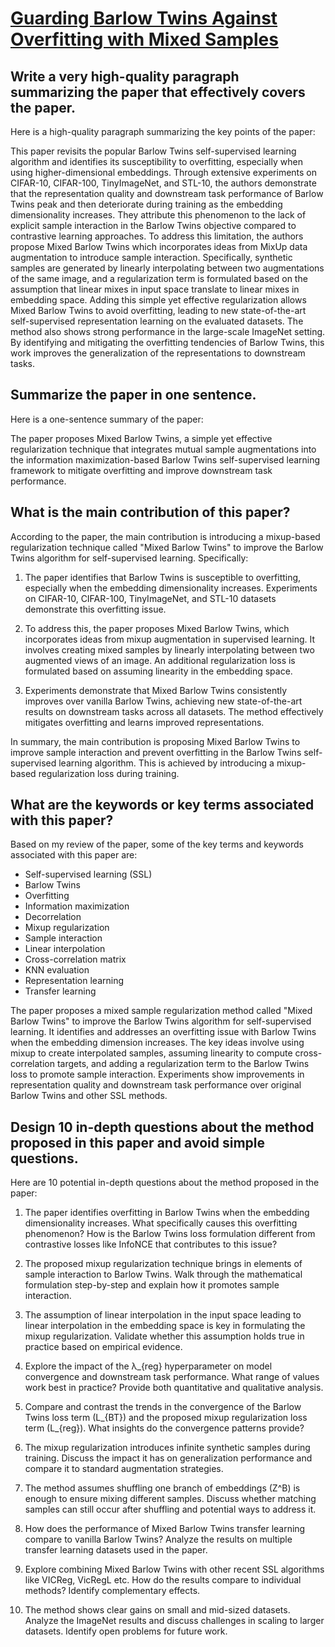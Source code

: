 # [Guarding Barlow Twins Against Overfitting with Mixed Samples](https://arxiv.org/abs/2312.02151)

## Write a very high-quality paragraph summarizing the paper that effectively covers the paper.

 Here is a high-quality paragraph summarizing the key points of the paper:

This paper revisits the popular Barlow Twins self-supervised learning algorithm and identifies its susceptibility to overfitting, especially when using higher-dimensional embeddings. Through extensive experiments on CIFAR-10, CIFAR-100, TinyImageNet, and STL-10, the authors demonstrate that the representation quality and downstream task performance of Barlow Twins peak and then deteriorate during training as the embedding dimensionality increases. They attribute this phenomenon to the lack of explicit sample interaction in the Barlow Twins objective compared to contrastive learning approaches. To address this limitation, the authors propose Mixed Barlow Twins which incorporates ideas from MixUp data augmentation to introduce sample interaction. Specifically, synthetic samples are generated by linearly interpolating between two augmentations of the same image, and a regularization term is formulated based on the assumption that linear mixes in input space translate to linear mixes in embedding space. Adding this simple yet effective regularization allows Mixed Barlow Twins to avoid overfitting, leading to new state-of-the-art self-supervised representation learning on the evaluated datasets. The method also shows strong performance in the large-scale ImageNet setting. By identifying and mitigating the overfitting tendencies of Barlow Twins, this work improves the generalization of the representations to downstream tasks.


## Summarize the paper in one sentence.

 Here is a one-sentence summary of the paper:

The paper proposes Mixed Barlow Twins, a simple yet effective regularization technique that integrates mutual sample augmentations into the information maximization-based Barlow Twins self-supervised learning framework to mitigate overfitting and improve downstream task performance.


## What is the main contribution of this paper?

 According to the paper, the main contribution is introducing a mixup-based regularization technique called "Mixed Barlow Twins" to improve the Barlow Twins algorithm for self-supervised learning. Specifically:

1) The paper identifies that Barlow Twins is susceptible to overfitting, especially when the embedding dimensionality increases. Experiments on CIFAR-10, CIFAR-100, TinyImageNet, and STL-10 datasets demonstrate this overfitting issue.

2) To address this, the paper proposes Mixed Barlow Twins, which incorporates ideas from mixup augmentation in supervised learning. It involves creating mixed samples by linearly interpolating between two augmented views of an image. An additional regularization loss is formulated based on assuming linearity in the embedding space. 

3) Experiments demonstrate that Mixed Barlow Twins consistently improves over vanilla Barlow Twins, achieving new state-of-the-art results on downstream tasks across all datasets. The method effectively mitigates overfitting and learns improved representations.

In summary, the main contribution is proposing Mixed Barlow Twins to improve sample interaction and prevent overfitting in the Barlow Twins self-supervised learning algorithm. This is achieved by introducing a mixup-based regularization loss during training.


## What are the keywords or key terms associated with this paper?

 Based on my review of the paper, some of the key terms and keywords associated with this paper are:

- Self-supervised learning (SSL)
- Barlow Twins
- Overfitting
- Information maximization
- Decorrelation
- Mixup regularization
- Sample interaction
- Linear interpolation
- Cross-correlation matrix 
- KNN evaluation
- Representation learning
- Transfer learning

The paper proposes a mixed sample regularization method called "Mixed Barlow Twins" to improve the Barlow Twins algorithm for self-supervised learning. It identifies and addresses an overfitting issue with Barlow Twins when the embedding dimension increases. The key ideas involve using mixup to create interpolated samples, assuming linearity to compute cross-correlation targets, and adding a regularization term to the Barlow Twins loss to promote sample interaction. Experiments show improvements in representation quality and downstream task performance over original Barlow Twins and other SSL methods.


## Design 10 in-depth questions about the method proposed in this paper and avoid simple questions.

 Here are 10 potential in-depth questions about the method proposed in the paper:

1. The paper identifies overfitting in Barlow Twins when the embedding dimensionality increases. What specifically causes this overfitting phenomenon? How is the Barlow Twins loss formulation different from contrastive losses like InfoNCE that contributes to this issue?

2. The proposed mixup regularization technique brings in elements of sample interaction to Barlow Twins. Walk through the mathematical formulation step-by-step and explain how it promotes sample interaction. 

3. The assumption of linear interpolation in the input space leading to linear interpolation in the embedding space is key in formulating the mixup regularization. Validate whether this assumption holds true in practice based on empirical evidence. 

4. Explore the impact of the λ_{reg} hyperparameter on model convergence and downstream task performance. What range of values work best in practice? Provide both quantitative and qualitative analysis.

5. Compare and contrast the trends in the convergence of the Barlow Twins loss term (L_{BT}) and the proposed mixup regularization loss term (L_{reg}). What insights do the convergence patterns provide?

6. The mixup regularization introduces infinite synthetic samples during training. Discuss the impact it has on generalization performance and compare it to standard augmentation strategies.

7. The method assumes shuffling one branch of embeddings (Z^B) is enough to ensure mixing different samples. Discuss whether matching samples can still occur after shuffling and potential ways to address it.  

8. How does the performance of Mixed Barlow Twins transfer learning compare to vanilla Barlow Twins? Analyze the results on multiple transfer learning datasets used in the paper.

9. Explore combining Mixed Barlow Twins with other recent SSL algorithms like VICReg, VicRegL etc. How do the results compare to individual methods? Identify complementary effects.

10. The method shows clear gains on small and mid-sized datasets. Analyze the ImageNet results and discuss challenges in scaling to larger datasets. Identify open problems for future work.
